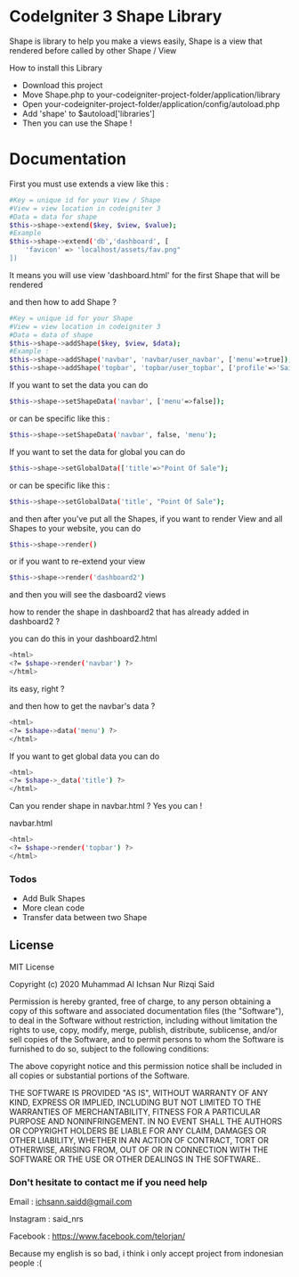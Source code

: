 # CodeIgniter 3 Shape Library

Shape is library to help you make a views easily, Shape is a view that rendered before called by other Shape / View

How to install this Library 
- Download this project
- Move Shape.php to your-codeigniter-project-folder/application/library
- Open your-codeigniter-project-folder/application/config/autoload.php
- Add 'shape' to $autoload['libraries']
- Then you can use the Shape !

# Documentation
First you must use extends a view like this :
```sh
#Key = unique id for your View / Shape
#View = view location in codeigniter 3
#Data = data for shape
$this->shape->extend($key, $view, $value);
#Example
$this->shape->extend('db','dashboard', [
	'favicon' => 'localhost/assets/fav.png"
])
```
It means you will use view 'dashboard.html' for the first Shape that will be rendered

and then how to add Shape ?
```sh
#Key = unique id for your Shape
#View = view location in codeigniter 3
#Data = data of shape
$this->shape->addShape($key, $view, $data);
#Example :
$this->shape->addShape('navbar', 'navbar/user_navbar', ['menu'=>true]);
$this->shape->addShape('topbar', 'topbar/user_topbar', ['profile'=>'Said']);
```
If you want to set the data you can do
```sh
$this->shape->setShapeData('navbar', ['menu'=>false]);
```
or can be specific like this :
```sh
$this->shape->setShapeData('navbar', false, 'menu');
```
If you want to set the data for global you can do
```sh
$this->shape->setGlobalData(['title'=>"Point Of Sale");
```
or can be specific like this :
```sh
$this->shape->setGlobalData('title', "Point Of Sale");
```
and then after you've put all the Shapes, if you want to render View and all Shapes to your website, you can do
```sh
$this->shape->render()
```
or if you want to re-extend your view
```sh
$this->shape->render('dashboard2')
```
and then you will see the dasboard2 views

how to render the shape in dashboard2 that has already added in dashboard2 ?

you can do this in your dashboard2.html
```sh
<html>
<?= $shape->render('navbar') ?>
</html>
```
its easy, right ?

and then how to get the navbar's data ?
```sh
<html>
<?= $shape->data('menu') ?>
</html>
```
If you want to get global data you can do
```sh
<html>
<?= $shape->_data('title') ?>
</html>
```
Can you render shape in navbar.html ? Yes you can !

navbar.html
```sh
<html>
<?= $shape->render('topbar') ?>
</html>
```

### Todos

 - Add Bulk Shapes
 - More clean code
 - Transfer data between two Shape

License
----

MIT License

Copyright (c) 2020 Muhammad Al Ichsan Nur Rizqi Said

Permission is hereby granted, free of charge, to any person obtaining a copy
of this software and associated documentation files (the "Software"), to deal
in the Software without restriction, including without limitation the rights
to use, copy, modify, merge, publish, distribute, sublicense, and/or sell
copies of the Software, and to permit persons to whom the Software is
furnished to do so, subject to the following conditions:

The above copyright notice and this permission notice shall be included in all
copies or substantial portions of the Software.

THE SOFTWARE IS PROVIDED "AS IS", WITHOUT WARRANTY OF ANY KIND, EXPRESS OR
IMPLIED, INCLUDING BUT NOT LIMITED TO THE WARRANTIES OF MERCHANTABILITY,
FITNESS FOR A PARTICULAR PURPOSE AND NONINFRINGEMENT. IN NO EVENT SHALL THE
AUTHORS OR COPYRIGHT HOLDERS BE LIABLE FOR ANY CLAIM, DAMAGES OR OTHER
LIABILITY, WHETHER IN AN ACTION OF CONTRACT, TORT OR OTHERWISE, ARISING FROM,
OUT OF OR IN CONNECTION WITH THE SOFTWARE OR THE USE OR OTHER DEALINGS IN THE
SOFTWARE..


### Don't hesitate to contact me if you need help
Email : ichsann.saidd@gmail.com

Instagram : said_nrs

Facebook : https://www.facebook.com/telorjan/

Because my english is so bad, i think i only accept project from indonesian people :(





